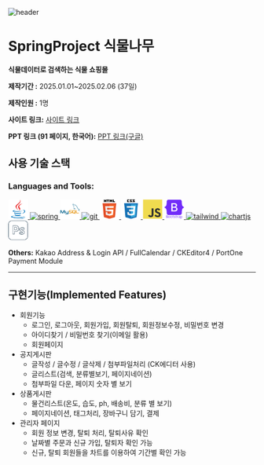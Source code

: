 ![header](https://capsule-render.vercel.app/api?type=soft&color=C0EBA6&fontColor=347928&height=300&section=header&text=식물나무:%20%20Spring으로%20구현한%20식물%20쇼핑몰&fontSize=40)
# SpringProject 식물나무

**식물데이터로 검색하는 식물 쇼핑몰**

**제작기간 :** 2025.01.01~2025.02.06 (37일)  

**제작인원 :** 1명  

**사이트 링크:** [사이트 링크](http://49.142.157.251:9090/javaGroupS2/main/mainPage)

**PPT 링크 (91 페이지, 한국어):** [PPT 링크(구글)](https://docs.google.com/presentation/d/102Dcv7APSiSHXXyfUtx5wOF12XCqj_au/edit?usp=drive_link&ouid=118044421764068519344&rtpof=true&sd=true)

## 사용 기술 스택

<h3 align="left">Languages and Tools:</h3>
<p align="left"> 
  <a href="https://www.java.com" target="_blank" rel="noreferrer"> <img src="https://raw.githubusercontent.com/devicons/devicon/master/icons/java/java-original.svg" alt="java" width="40" height="40"/> </a>
  <a href="https://spring.io/" target="_blank" rel="noreferrer"> <img src="https://www.vectorlogo.zone/logos/springio/springio-icon.svg" alt="spring" width="40" height="40"/> </a>
  <a href="https://www.mysql.com/" target="_blank" rel="noreferrer"> <img src="https://raw.githubusercontent.com/devicons/devicon/master/icons/mysql/mysql-original-wordmark.svg" alt="mysql" width="40" height="40"/> </a> 
  <a href="https://git-scm.com/" target="_blank" rel="noreferrer"> <img src="https://www.vectorlogo.zone/logos/git-scm/git-scm-icon.svg" alt="git" width="40" height="40"/> </a> 
  <a href="https://www.w3.org/html/" target="_blank" rel="noreferrer"> <img src="https://raw.githubusercontent.com/devicons/devicon/master/icons/html5/html5-original-wordmark.svg" alt="html5" width="40" height="40"/> </a>
  <a href="https://www.w3schools.com/css/" target="_blank" rel="noreferrer"> <img src="https://raw.githubusercontent.com/devicons/devicon/master/icons/css3/css3-original-wordmark.svg" alt="css3" width="40" height="40"/> </a>
  <a href="https://developer.mozilla.org/en-US/docs/Web/JavaScript" target="_blank" rel="noreferrer"> <img src="https://raw.githubusercontent.com/devicons/devicon/master/icons/javascript/javascript-original.svg" alt="javascript" width="40" height="40"/> </a>
  <a href="https://getbootstrap.com" target="_blank" rel="noreferrer"> <img src="https://raw.githubusercontent.com/devicons/devicon/master/icons/bootstrap/bootstrap-plain-wordmark.svg" alt="bootstrap" width="40" height="40"/> </a>
  <a href="https://tailwindcss.com/" target="_blank" rel="noreferrer"> <img src="https://www.vectorlogo.zone/logos/tailwindcss/tailwindcss-icon.svg" alt="tailwind" width="40" height="40"/> </a>
  <a href="https://www.chartjs.org" target="_blank" rel="noreferrer"> <img src="https://www.chartjs.org/media/logo-title.svg" alt="chartjs" width="40" height="40"/> </a>
  <a href="https://www.photoshop.com/en" target="_blank" rel="noreferrer"> <img src="https://raw.githubusercontent.com/devicons/devicon/master/icons/photoshop/photoshop-line.svg" alt="photoshop" width="40" height="40"/> </a>
</p>

**Others:** Kakao Address & Login API / FullCalendar / CKEditor4 / PortOne Payment Module

---

## 구현기능(Implemented Features)

* 회원기능
  - 로그인, 로그아웃, 회원가입, 회원탈퇴, 회원정보수정, 비밀번호 변경
  - 아이디찾기 / 비밀번호 찾기(이메일 활용)
  - 회원페이지
* 공지게시판
  - 글작성 / 글수정 / 글삭제 / 첨부파일처리 (CK에디터 사용)
  - 글리스트(검색, 분류별보기, 페이지네이션)
  - 첨부파일 다운, 페이지 숫자 별 보기
* 상품게시판
  - 물건리스트(온도, 습도, ph, 배송비, 분류 별 보기)
  - 페이지네이션, 태그처리, 장바구니 담기, 결제
* 관리자 페이지
  - 회원 정보 변경, 탈퇴 처리, 탈퇴사유 확인
  - 날짜별 주문과 신규 가입, 탈퇴자 확인 가능
  - 신규, 탈퇴 회원들을 차트를 이용하여 기간별 확인 가능
  
